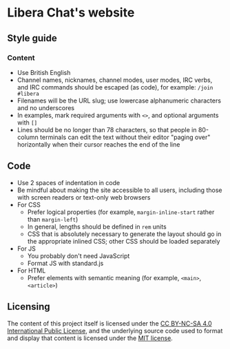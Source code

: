 # Libera Chat's website

## Style guide

### Content

- Use British English
- Channel names, nicknames, channel modes, user modes, IRC verbs, and IRC
  commands should be escaped (as code), for example: `/join #libera`
- Filenames will be the URL slug; use lowercase alphanumeric characters and
  no underscores
- In examples, mark required arguments with `<>`, and optional arguments with
  `[]`
- Lines should be no longer than 78 characters, so that people in 80-column
  terminals can edit the text without their editor "paging over" horizontally
  when their cursor reaches the end of the line

## Code

- Use 2 spaces of indentation in code
- Be mindful about making the site accessible to all users, including those
  with screen readers or text-only web browsers
- For CSS
  - Prefer logical properties (for example, `margin-inline-start` rather
    than `margin-left`)
  - In general, lengths should be defined in `rem` units
  - CSS that is absolutely necessary to generate the layout should go in the
    appropriate inlined CSS; other CSS should be loaded separately
- For JS
  - You probably don't need JavaScript
  - Format JS with standard.js
- For HTML
  - Prefer elements with semantic meaning (for example, `<main>`, `<article>`)

## Licensing

The content of this project itself is licensed under the
[CC BY-NC-SA 4.0 International Public License](./LICENSE-content.txt), and the
underlying source code used to format and display that content is licensed
under the [MIT license](./LICENSE-code.txt).
